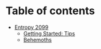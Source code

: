 # Table of contents

* [Entropy 2099](README.md)
  * [Getting Started: Tips](entropy-2099/getting-started-tips.md)
  * [Behemoths](entropy-2099/behemoths.md)
